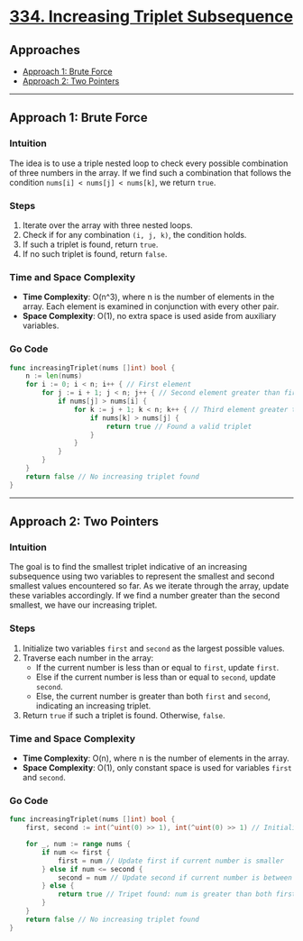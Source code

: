# [334. Increasing Triplet Subsequence](https://leetcode.com/problems/increasing-triplet-subsequence/)

## Approaches
- [Approach 1: Brute Force](#approach-1-brute-force)
- [Approach 2: Two Pointers](#approach-2-two-pointers)

---

## Approach 1: Brute Force

### Intuition
The idea is to use a triple nested loop to check every possible combination of three numbers in the array. If we find such a combination that follows the condition `nums[i] < nums[j] < nums[k]`, we return `true`.

### Steps
1. Iterate over the array with three nested loops.
2. Check if for any combination `(i, j, k)`, the condition holds.
3. If such a triplet is found, return `true`.
4. If no such triplet is found, return `false`.

### Time and Space Complexity
- **Time Complexity**: O(n^3), where n is the number of elements in the array. Each element is examined in conjunction with every other pair.
- **Space Complexity**: O(1), no extra space is used aside from auxiliary variables.

### Go Code
```go
func increasingTriplet(nums []int) bool {
    n := len(nums)
    for i := 0; i < n; i++ { // First element
        for j := i + 1; j < n; j++ { // Second element greater than first
            if nums[j] > nums[i] {
                for k := j + 1; k < n; k++ { // Third element greater than second
                    if nums[k] > nums[j] {
                        return true // Found a valid triplet
                    }
                }
            }
        }
    }
    return false // No increasing triplet found
}
```

---

## Approach 2: Two Pointers

### Intuition
The goal is to find the smallest triplet indicative of an increasing subsequence using two variables to represent the smallest and second smallest values encountered so far. As we iterate through the array, update these variables accordingly. If we find a number greater than the second smallest, we have our increasing triplet.

### Steps
1. Initialize two variables `first` and `second` as the largest possible values.
2. Traverse each number in the array:
   - If the current number is less than or equal to `first`, update `first`.
   - Else if the current number is less than or equal to `second`, update `second`.
   - Else, the current number is greater than both `first` and `second`, indicating an increasing triplet.
3. Return `true` if such a triplet is found. Otherwise, `false`.

### Time and Space Complexity
- **Time Complexity**: O(n), where n is the number of elements in the array.
- **Space Complexity**: O(1), only constant space is used for variables `first` and `second`.

### Go Code
```go
func increasingTriplet(nums []int) bool {
    first, second := int(^uint(0) >> 1), int(^uint(0) >> 1) // Initialize to max integer value

    for _, num := range nums {
        if num <= first {
            first = num // Update first if current number is smaller
        } else if num <= second {
            second = num // Update second if current number is between first and second
        } else {
            return true // Tripet found: num is greater than both first and second
        }
    }
    return false // No increasing triplet found
}
```


